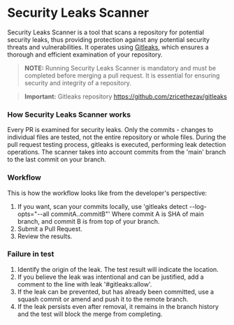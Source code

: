 # Security Leaks Scanner

Security Leaks Scanner is a tool that scans a repository for potential 
security leaks, thus providing protection against any potential security threats and vulnerabilities. It operates using [Gitleaks](https://github.com/zricethezav/gitleaks), which ensures a thorough and efficient 
examination of your repository. 

> **NOTE:** Running Security Leaks Scanner is mandatory and must be completed 
> before merging a pull request. It is essential for ensuring security 
> and integrity of a repository.

> **Important:** Gitleaks repository https://github.com/zricethezav/gitleaks

### How Security Leaks Scanner works

Every PR is examined for security leaks. Only the commits - changes to individual files are 
tested, not the entire repository or whole files. During the pull request testing process, 
gitleaks is executed, performing leak detection operations. The scanner takes into account 
commits from the 'main' branch to the last commit on your branch.

### Workflow

This is how the workflow looks like from the developer's perspective:

1. If you want, scan your commits locally, use 'gitleaks detect --log-opts="--all commitA..commitB"' 
Where commit A is SHA of main branch, and commit B is from top of your branch.
2. Submit a Pull Request.
3. Review the results.

### Failure in test

1. Identify the origin of the leak. The test result will indicate the location.
2. If you believe the leak was intentional and can be justified, add a comment to the 
line with leak '#gitleaks:allow'.
3. If the leak can be prevented, but has already been committed, use a squash commit or 
amend and push it to the remote branch.
4. If the leak persists even after removal, it remains in the branch history and the 
test will block the merge from completing.